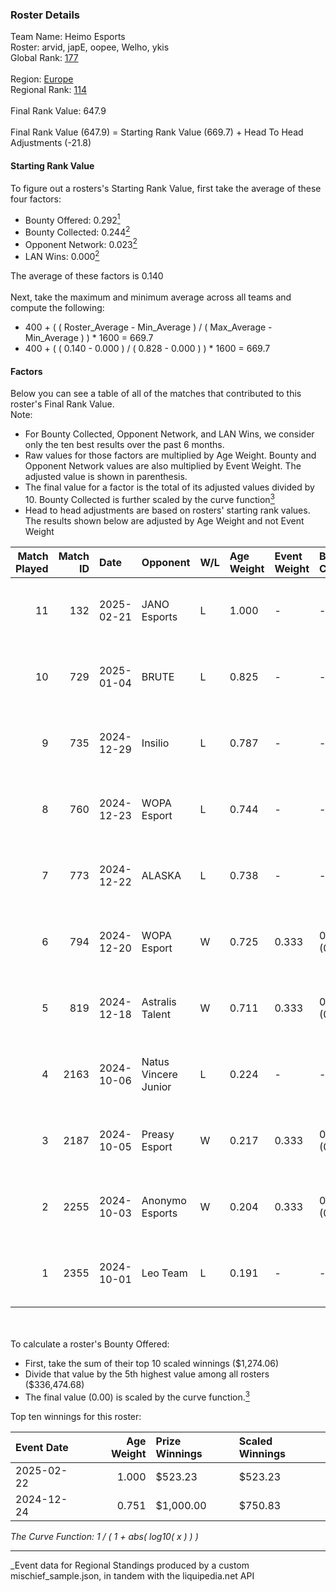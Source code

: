 ### Roster Details<br />
Team Name: Heimo Esports<br />
Roster: arvid, japE, oopee, Welho, ykis<br />
Global Rank: [177](../../standings_global_2025_03_01.md)<br />
<br />
Region: [Europe]( ../../standings_europe_2025_03_01.md)<br />
Regional Rank: [114]( ../../standings_europe_2025_03_01.md)<br />
<br />
Final Rank Value:  647.9<br />
<br />
Final Rank Value (647.9) = Starting Rank Value (669.7) + Head To Head Adjustments (-21.8)<br />

#### Starting Rank Value<br />
To figure out a rosters's Starting Rank Value, first take the average of these four factors:<br />
- Bounty Offered: 0.292[<sup>1</sup>](#table2)
- Bounty Collected: 0.244[<sup>2</sup>](#table1)
- Opponent Network: 0.023[<sup>2</sup>](#table1)
- LAN Wins: 0.000[<sup>2</sup>](#table1)

The average of these factors is 0.140<br />
<br />
Next, take the maximum and minimum average across all teams and compute the following:<br />
- 400 + ( ( Roster_Average - Min_Average ) / ( Max_Average - Min_Average ) ) * 1600 = 669.7
- 400 + ( ( 0.140 - 0.000 ) / ( 0.828 - 0.000 ) ) * 1600 = 669.7


#### Factors<br />
Below you can see a table of all of the matches that contributed to this roster's Final Rank Value.<br />
Note:<br />

- For Bounty Collected, Opponent Network, and LAN Wins, we consider only the ten best results over the past 6 months.
- Raw values for those factors are multiplied by Age Weight. Bounty and Opponent Network values are also multiplied by Event Weight. The adjusted value is shown in parenthesis.
- The final value for a factor is the total of its adjusted values divided by 10. Bounty Collected is further scaled by the curve function[<sup>3</sup>](#curveFunction)
- Head to head adjustments are based on rosters' starting rank values. The results shown below are adjusted by Age Weight and not Event Weight
<span id="table1"></span><br />


| Match Played | Match ID | Date       | Opponent             | W/L | Age Weight | Event Weight | Bounty Collected | Opponent Network | LAN Wins  | H2H Adj. | Roster                            |
| -: | -: | :- | :- | :- | :- | :- | :- | :- | :- | -: | :- |
|           11 |      132 | 2025-02-21 | JANO Esports         | L   | 1.000      | -            | -                | -                | -         |    -7.64 | arvid, japE, oopee, Welho, ykis   |
|           10 |      729 | 2025-01-04 | BRUTE                | L   | 0.825      | -            | -                | -                | -         |   -13.08 | arvid, japE, oopee, spargo, Welho |
|            9 |      735 | 2024-12-29 | Insilio              | L   | 0.787      | -            | -                | -                | -         |   -14.56 | arvid, japE, oopee, spargo, Welho |
|            8 |      760 | 2024-12-23 | WOPA Esport          | L   | 0.744      | -            | -                | -                | -         |    -8.23 | arvid, japE, oopee, spargo, Welho |
|            7 |      773 | 2024-12-22 | ALASKA               | L   | 0.738      | -            | -                | -                | -         |    -4.96 | arvid, japE, oopee, spargo, Welho |
|            6 |      794 | 2024-12-20 | WOPA Esport          | W   | 0.725      | 0.333        | 0.028 (0.007)    | 0.499 (0.121)    | 0 (0.000) |    13.81 | arvid, japE, oopee, spargo, Welho |
|            5 |      819 | 2024-12-18 | Astralis Talent      | W   | 0.711      | 0.333        | 0.002 (0.001)    | 0.388 (0.092)    | 0 (0.000) |    11.56 | arvid, japE, oopee, spargo, Welho |
|            4 |     2163 | 2024-10-06 | Natus Vincere Junior | L   | 0.224      | -            | -                | -                | -         |    -1.31 | arvid, japE, oopee, spargo, Welho |
|            3 |     2187 | 2024-10-05 | Preasy Esport        | W   | 0.217      | 0.333        | 0.007 (0.000)    | 0.206 (0.015)    | 0 (0.000) |     3.72 | arvid, japE, oopee, spargo, Welho |
|            2 |     2255 | 2024-10-03 | Anonymo Esports      | W   | 0.204      | 0.333        | 0.000 (0.000)    | 0.000 (0.000)    | 0 (0.000) |     1.17 | arvid, japE, oopee, Welho, ykis   |
|            1 |     2355 | 2024-10-01 | Leo Team             | L   | 0.191      | -            | -                | -                | -         |    -2.30 | arvid, japE, oopee, Welho, ykis   |

<br />
<span id="table2"></span><br />
To calculate a roster's Bounty Offered:<br />

- First, take the sum of their top 10 scaled winnings ($1,274.06)
- Divide that value by the 5th highest value among all rosters ($336,474.68)
- The final value (0.00) is scaled by the curve function.[<sup>3</sup>](#curveFunction)

Top ten winnings for this roster:<br />

| Event Date | Age Weight | Prize Winnings | Scaled Winnings |
| :- | -: | :- | :- |
| 2025-02-22 |      1.000 | $523.23        | $523.23         |
| 2024-12-24 |      0.751 | $1,000.00      | $750.83         |


<span id="curveFunction"></span>_The Curve Function: 1 / ( 1 + abs( log10( x ) ) )_<br />

---
_Event data for Regional Standings produced by a custom mischief_sample.json, in tandem with the liquipedia.net API<br />

